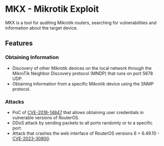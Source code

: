 # MKX - Mikrotik Exploit

MKX is a tool for auditing Mikrotik routers, searching for vulnerabilities and information about the target device.

## Features

### Obtaining Information

- Discovery of other Mikrotik devices on the local network through the MikroTik Neighbor Discovery protocol (MNDP) that runs on port 5678 UDP.
- Obtaining information from a specific Mikrotik device using the SNMP protocol.

### Attacks

- PoC of [CVE-2018-14847](https://nvd.nist.gov/vuln/detail/CVE-2018-14847) that allows obtaining user credentials in vulnerable versions of RouterOS.
- DDoS attack by sending packets to all ports randomly or to a specific port.
- Attack that crashes the web interface of RouterOS versions 6 > 6.49.10 - [CVE-2023-30800](https://nvd.nist.gov/vuln/detail/CVE-2023-30800).
